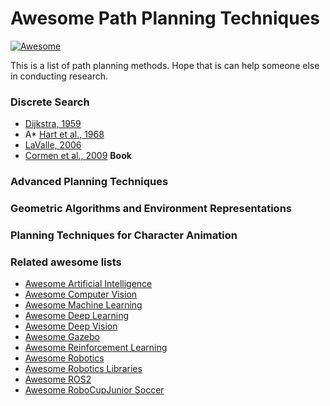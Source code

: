 # Awesome Path Planning Techniques

[![Awesome](https://cdn.rawgit.com/sindresorhus/awesome/d7305f38d29fed78fa85652e3a63e154dd8e8829/media/badge.svg)](https://github.com/sindresorhus/awesome)

This is a list of path planning methods. Hope that is can help someone else in conducting research.

### Discrete Search ###
* [Dijkstra, 1959](https://link.springer.com/article/10.1007%2FBF01386390) 
* A* [Hart et al., 1968](https://ieeexplore.ieee.org/document/4082128)
* [LaValle, 2006](http://dx.doi.org/10.1017/CBO9780511546877)
* [Cormen et al., 2009](https://mitpress.mit.edu/books/introduction-algorithms-third-edition) **Book**

### Advanced Planning Techniques ###

### Geometric Algorithms and Environment Representations ###

### Planning Techniques for Character Animation ###

### Related awesome lists ###
* [Awesome Artificial Intelligence](https://github.com/owainlewis/awesome-artificial-intelligence)
* [Awesome Computer Vision](https://github.com/jbhuang0604/awesome-computer-vision)
* [Awesome Machine Learning](https://github.com/josephmisiti/awesome-machine-learning)
* [Awesome Deep Learning](https://github.com/ChristosChristofidis/awesome-deep-learning)
* [Awesome Deep Vision](https://github.com/kjw0612/awesome-deep-vision)
* [Awesome Gazebo](https://github.com/fkromer/awesome-gazebo)
* [Awesome Reinforcement Learning](https://github.com/aikorea/awesome-rl/)
* [Awesome Robotics](https://github.com/ahundt/awesome-robotics)
* [Awesome Robotics Libraries](https://github.com/jslee02/awesome-robotics-libraries)
* [Awesome ROS2](https://github.com/fkromer/awesome-ros2)
* [Awesome RoboCupJunior Soccer](https://github.com/RoboCupJuniorTC/awesome-rcj-soccer)
